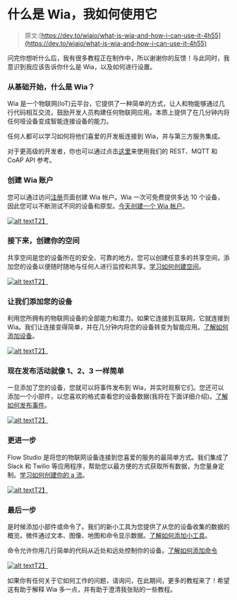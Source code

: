 # 什么是 Wia，我如何使用它

> 原文:[https://dev.to/wiaio/what-is-wia-and-how-i-can-use-it-4h55](https://dev.to/wiaio/what-is-wia-and-how-i-can-use-it-4h55)

问完你想听什么后，我有很多教程正在制作中，所以谢谢你的反馈！与此同时，我意识到我应该告诉你什么是 Wia，以及如何进行设置。

### [](#starting-with-the-basics-what-is-wia)从基础开始，什么是 Wia？

Wia 是一个物联网(IoT)云平台，它提供了一种简单的方式，让人和物能够通过几行代码相互交流，鼓励开发人员构建任何物联网应用。本质上提供了在几分钟内将任何哑设备变成智能连接设备的能力。

任何人都可以学习如何将他们喜爱的开发板连接到 Wia，并与第三方服务集成。

对于更高级的开发者，你也可以通过点击[这里](https://developers.wia.io/reference)来使用我们的 REST、MQTT 和 CoAP API 参考。

### [](#create-a-wia-account)创建 Wia 账户

您可以通过访问[注册](https://www.wia.io/signup)页面创建 Wia 帐户。Wia 一次可免费提供多达 10 个设备，因此您可以不断测试不同的设备和原型。[今天创建一个 Wia 帐户](https://www.wia.io/signup)。

[![alt text](../Images/d17c81b4f452a13f5d0abe4bdc4333b2.png)T2】](https://res.cloudinary.com/practicaldev/image/fetch/s--lvMQUjT7--/c_limit%2Cf_auto%2Cfl_progressive%2Cq_auto%2Cw_880/https://files.readme.io/f32b552-Create_a_Wia_Account.png)

### [](#next-up-create-your-space)接下来，创建你的空间

共享空间是您的设备所在的安全、可靠的地方。您可以创建任意多的共享空间，添加您的设备以便随时随地与任何人进行监控和共享。[学习如何创建空间](https://developers.wia.io/docs/getting-started-create-a-space)。

[![alt text](../Images/6657984c5601341ddcdfbec2663c28b5.png)T2】](https://res.cloudinary.com/practicaldev/image/fetch/s--Ws5Kd0Sq--/c_limit%2Cf_auto%2Cfl_progressive%2Cq_auto%2Cw_880/https://files.readme.io/63b66f1-Dashboard_Illustrations_1024px_ViewSpace_FA.png)

### [](#lets-add-your-devices)让我们添加您的设备

利用您所拥有的物联网设备的全部能力和潜力。如果它连接到互联网，它就连接到 Wia。我们让连接变得简单，并在几分钟内将您的设备转变为智能应用。[了解如何添加设备](https://developers.wia.io/docs/getting-started-add-a-device)。

[![alt text](../Images/f798fb11cd3418aa2c336c9c594acdd9.png)T2】](https://res.cloudinary.com/practicaldev/image/fetch/s--Nvn6aEBi--/c_limit%2Cf_auto%2Cfl_progressive%2Cq_auto%2Cw_880/https://files.readme.io/184cb97-Dashboard_Illustrations_1024px_AddDevice_FA.png)

### [](#now-publishing-an-event-is-as-easy-as-123)现在发布活动就像 1、2、3 一样简单

一旦添加了您的设备，您就可以将事件发布到 Wia，并实时观察它们。您还可以添加一个小部件，以您喜欢的格式查看您的设备数据(我将在下面详细介绍)。[了解如何发布事件](https://developers.wia.io/docs/getting-started-publish-an-event)。

[![alt text](../Images/33f99d57052125c6ddbdd7cd70f32c0b.png)T2】](https://res.cloudinary.com/practicaldev/image/fetch/s--X43rWeIT--/c_limit%2Cf_auto%2Cfl_progressive%2Cq_auto%2Cw_880/https://files.readme.io/a8e2b3a-Dashboard_Events_1024px_FA.png)

### [](#taking-it-one-fantastic-step-further)更进一步

Flow Studio 是将您的物联网设备连接到您喜爱的服务的最简单方式。我们集成了 Slack 和 Twilio 等应用程序，帮助您以最方便的方式获取所有数据，为您量身定制。[学习如何创建你的 a 流](https://developers.wia.io/docs/getting-started-build-a-flow)。

[![alt text](../Images/229ba8bbb7bb80aecca8df12dff70d8c.png)T2】](https://res.cloudinary.com/practicaldev/image/fetch/s--7frI0YPD--/c_limit%2Cf_auto%2Cfl_progressive%2Cq_auto%2Cw_880/https://files.readme.io/c51f273-flows.png)

### [](#the-final-step)最后一步

是时候添加小部件或命令了。我们的新小工具为您提供了从您的设备收集的数据的概览。微件通过文本、图像、地图和命令显示数据。[了解如何添加小工具](https://developers.wia.io/docs/add-a-widget)。

命令允许你用几行简单的代码从近处和远处控制你的设备。[了解如何添加命令](https://developers.wia.io/v1.0/docs/add-a-command)

[![alt text](../Images/5b3bc1af86f403a5c11e6dcac94a25a1.png)T2】](https://res.cloudinary.com/practicaldev/image/fetch/s--cxU5N612--/c_limit%2Cf_auto%2Cfl_progressive%2Cq_auto%2Cw_880/https://files.readme.io/f27d7b1-Dashboard_Illustrations_Widgets_1024px_FA.png)

如果你有任何关于它如何工作的问题，请询问，在此期间，更多的教程来了！希望这有助于解释 Wia 多一点，并有助于澄清我张贴的一些教程。